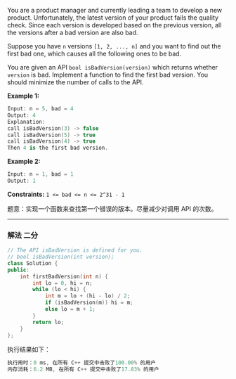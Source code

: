 

You are a product manager and currently leading a team to develop a new product. Unfortunately, the latest version of your product fails the quality check. Since each version is developed based on the previous version, all the versions after a bad version are also bad.

Suppose you have `n` versions `[1, 2, ..., n]` and you want to find out the first bad one, which causes all the following ones to be bad.

You are given an API `bool isBadVersion(version)` which returns whether `version` is bad. Implement a function to find the first bad version. You should minimize the number of calls to the API.

 

**Example 1:**

```swift
Input: n = 5, bad = 4
Output: 4
Explanation:
call isBadVersion(3) -> false
call isBadVersion(5) -> true
call isBadVersion(4) -> true
Then 4 is the first bad version.
```

**Example 2:**

```swift
Input: n = 1, bad = 1
Output: 1
```

 

**Constraints:** `1 <= bad <= n <= 2^31 - 1`

题意：实现一个函数来查找第一个错误的版本。尽量减少对调用 API 的次数。


---
### 解法 二分
```cpp
// The API isBadVersion is defined for you.
// bool isBadVersion(int version);
class Solution {
public:
    int firstBadVersion(int n) {
        int lo = 0, hi = n;
        while (lo < hi) {
            int m = lo + (hi - lo) / 2;
            if (isBadVersion(m)) hi = m;
            else lo = m + 1;
        }
        return lo;
    }
};
```
执行结果如下：
```cpp
执行用时：0 ms, 在所有 C++ 提交中击败了100.00% 的用户
内存消耗：6.2 MB, 在所有 C++ 提交中击败了17.83% 的用户
```
